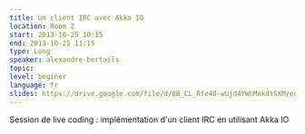```yaml
---
title: Un client IRC avec Akka IO
location: Room 2
start: 2013-10-25 10:15
end: 2013-10-25 11:15
type: Long
speaker: alexandre-bertails
topic: 
level: beginer
language: fr
slides: https://drive.google.com/file/d/0B_CL_Rfe4O-wUjd4YWhMekdtSXM/edit?usp=sharing
---
```


Session de live coding : implémentation d'un client IRC en
utilisant Akka IO
